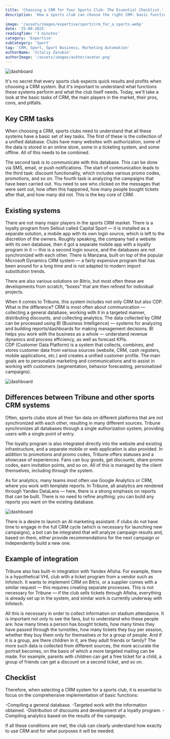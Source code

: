 ```yaml
---
title: 'Choosing a CRM for Your Sports Club: The Essential Checklist.'
description: 'How a sports club can choose the right CRM: basic functions — unified database, communications, loyalty, analytics. We compare solutions, explain the difference between CRM and CDP using the example of Tribune, and provide a checklist for quick assessment.
'
image: '/assets/images/expertise/sport/crm_for_a_sports.webp'
date: '25-08-2025'
readingTime: '3 minutes'
category: 'Expertise'
subCategory: 'Sport'
tag: 'CRM, Sport, Sport Business, Marketing Automation'
authorName: 'Vitaliy Zarubin'
authorImage: '/assets/images/author/avatar.png'
---
```


![dashboard](/assets/images/expertise/sport/crm_for_a_sports.webp)

It's no secret that every sports club expects quick results and profits when choosing a CRM system. But it's important to understand what functions these systems perform and what the club itself needs. Today, we'll take a look at the basic tasks of CRM, the main players in the market, their pros, cons, and pitfalls. 

## Key CRM tasks

When choosing a CRM, sports clubs need to understand that all these systems have a basic set of key tasks. The first of these is the collection of a unified database. Clubs have many websites with authorization, some of the data is stored in an online store, some in a ticketing system, and some offline. All of this needs to be combined. 

The second task is to communicate with this database. This can be done via SMS, email, or push notifications. The start of communication leads to the third task: discount functionality, which includes various promo codes, promotions, and so on. The fourth task is analyzing the campaigns that have been carried out. You need to see who clicked on the messages that were sent out, how often this happened, how many people bought tickets after that, and how many did not. This is the key core of CRM. 

## Existing systems

There are not many major players in the sports CRM market. There is a loyalty program from Sellout called Capital Sport — it is installed as a separate solution, a mobile app with its own login source, which is left to the discretion of the owners. Roughly speaking, the company had a website with its own database, then it got a separate mobile app with a loyalty program in it — this is a second login source, and the databases are not synchronized with each other. There is Manzana, built on top of the popular Microsoft Dynamics CRM system — a fairly expensive program that has been around for a long time and is not adapted to modern import substitution trends. 

There are also various solutions on Bitrix, but most often these are developments from scratch, “boxes” that are then refined for individual projects. 

When it comes to Tribune, this system includes not only CRM but also CDP. What is the difference? CRM is most often about communication — collecting a general database, working with it in a targeted manner, distributing discounts, and collecting analytics. The data collected by CRM can be processed using BI (Business Intelligence) — systems for analyzing and building reports/dashboards for making management decisions. BI helps you work with the business as a whole — understand revenue dynamics and process efficiency, as well as forecast KPIs.  
CDP (Customer Data Platform) is a system that collects, combines, and stores customer data from various sources (website, CRM, cash registers, mobile applications, etc.) and creates a unified customer profile. The main goals are to personalize marketing and communications and to assist in working with customers (segmentation, behavior forecasting, personalized campaigns). 

![dashboard](/assets/images/expertise/sport/crm_for_a_sports_one.webp)

## Differences between Tribune and other sports CRM systems

Often, sports clubs store all their fan data on different platforms that are not synchronized with each other, resulting in many different sources. Tribune synchronizes all databases through a single authorization system, providing users with a single point of entry. 

The loyalty program is also integrated directly into the website and existing infrastructure, and a separate mobile or web application is also provided. In addition to promotions and promo codes, Tribune offers statuses and a showcase of experiences. Fans can buy goods, get discounts, share promo codes, earn invitation points, and so on. All of this is managed by the client themselves, including through the system. 

As for analytics, many teams most often use Google Analytics or CRM, where you work with template reports. In Tribune, all analytics are rendered through Yandex DataLens — here, there is a strong emphasis on reports that can be built. There is no need to refine anything; you can build any reports you want on the existing database.

![dashboard](/assets/images/expertise/sport/crm_for_a_sports_two.webp)

There is a desire to launch an AI marketing assistant: if clubs do not have time to engage in the full CRM cycle (which is necessary for launching new campaigns), a bot can be integrated that will analyze campaign results and, based on them, either provide recommendations for the next campaign or independently build a new one.

## Example of integration

Tribune also has built-in integration with Yandex Afisha. For example, there is a hypothetical VHL club with a ticket program from a vendor such as Infotech. It wants to implement CRM on Bitrix, or a supplier comes with a similar request — this requires creating separate processes. This is not necessary for Tribune — if the club sells tickets through Afisha, everything is already set up in the system, and similar work is currently underway with Infotech. 

All this is necessary in order to collect information on stadium attendance. It is important not only to see the fans, but to understand who these people are: how many times a person has bought tickets, how many times they have passed through the turnstiles, how many tickets they buy per session, whether they buy them only for themselves or for a group of people. And if it is a group, are there children in it, are they adult friends or family? The more such data is collected from different sources, the more accurate the portrait becomes, on the basis of which a more targeted mailing can be made. For example, parents with children can get a free ticket for a child, a group of friends can get a discount on a second ticket, and so on. 

## Checklist 

Therefore, when selecting a CRM system for a sports club, it is essential to focus on the comprehensive implementation of basic functions:

-Compiling a general database.
-Targeted work with the information obtained.
-Distribution of discounts and development of a loyalty program.
-Compiling analytics based on the results of the campaign.

If all these conditions are met, the club can clearly understand how exactly to use CRM and for what purposes it will be needed. 
